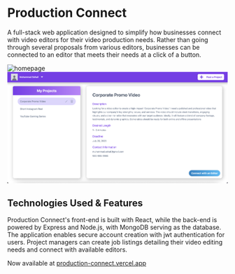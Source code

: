 # Production Connect

A full-stack web application designed to simplify how businesses connect with video editors for their video production needs. Rather than going through several proposals from various editors, businesses can be connected to an editor that meets their needs at a click of a button.

![homepage](./client/public/homepage.png)
![dashboard](./client/public/dashboard.png)

## Technologies Used & Features

Production Connect's front-end is built with React, while the back-end is powered by Express and Node.js, with MongoDB serving as the database. The application enables secure account creation with jwt authentication for users. Project managers can create job listings detailing their video editing needs and connect with available editors.

Now available at [production-connect.vercel.app](https://production-connect.vercel.app/)
